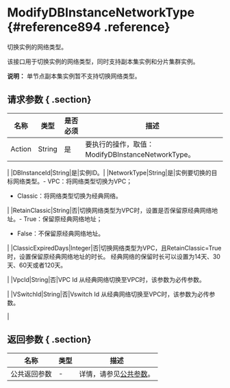 # ModifyDBInstanceNetworkType {#reference894 .reference}

切换实例的网络类型。

该接口用于切换实例的网络类型，同时支持副本集实例和分片集群实例。

**说明：** 单节点副本集实例暂不支持切换网络类型。

## 请求参数 { .section}

|名称|类型|是否必须|描述|
|--|--|----|--|
|Action|String|是|要执行的操作，取值：ModifyDBInstanceNetworkType。

|
|DBInstanceId|String|是|实例ID。|
|NetworkType|String|是|实例要切换的目标网络类型。-   VPC：将网络类型切换为VPC；
-   Classic：将网络类型切换为经典网络。

|
|RetainClassic|String|否|切换网络类型为VPC时，设置是否保留原经典网络地址。-   True：保留原经典网络地址；
-   False：不保留原经典网络地址。

|
|ClassicExpiredDays|Integer|否|切换网络类型为VPC，且RetainClassic=True时，设置保留原经典网络地址的时长。 经典网络的保留时长可以设置为14天、30天、60天或者120天。

|
|VpcId|String|否|VPC Id 从经典网络切换至VPC时，该参数为必传参数。

|
|VSwitchId|String|否|Vswitch Id 从经典网络切换至VPC时，该参数为必传参数。

|

## 返回参数 { .section}

|名称|类型|描述|
|--|--|--|
|公共返回参数|-|详情，请参见[公共参数](cn.zh-CN/API参考/公共参数.md#)。|

